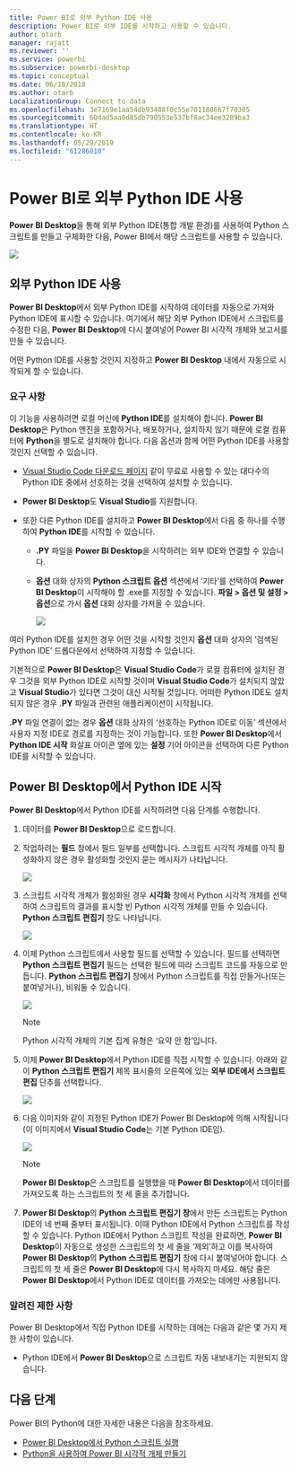 ```yaml
---
title: Power BI로 외부 Python IDE 사용
description: Power BI로 외부 IDE를 시작하고 사용할 수 있습니다.
author: otarb
manager: rajatt
ms.reviewer: ''
ms.service: powerbi
ms.subservice: powerbi-desktop
ms.topic: conceptual
ms.date: 06/18/2018
ms.author: otarb
LocalizationGroup: Connect to data
ms.openlocfilehash: 3e7169e1aa54db93488f0c55e701188667f70305
ms.sourcegitcommit: 60dad5aa0d85db790553e537bf8ac34ee3289ba3
ms.translationtype: HT
ms.contentlocale: ko-KR
ms.lasthandoff: 05/29/2019
ms.locfileid: "61286010"
---
```

# <a name="use-an-external-python-ide-with-power-bi"></a>Power BI로 외부 Python IDE 사용
**Power BI Desktop**을 통해 외부 Python IDE(통합 개발 환경)를 사용하여 Python 스크립트를 만들고 구체화한 다음, Power BI에서 해당 스크립트를 사용할 수 있습니다.

![](media/desktop-python-ide/python-ide-1.png)

## <a name="enable-an-external-python-ide"></a>외부 Python IDE 사용
**Power BI Desktop**에서 외부 Python IDE를 시작하여 데이터를 자동으로 가져와 Python IDE에 표시할 수 있습니다. 여기에서 해당 외부 Python IDE에서 스크립트를 수정한 다음, **Power BI Desktop**에 다시 붙여넣어 Power BI 시각적 개체와 보고서를 만들 수 있습니다.

어떤 Python IDE를 사용할 것인지 지정하고 **Power BI Desktop** 내에서 자동으로 시작되게 할 수 있습니다.

### <a name="requirements"></a>요구 사항
이 기능을 사용하려면 로컬 머신에 **Python IDE**를 설치해야 합니다. **Power BI Desktop**은 Python 엔진을 포함하거나, 배포하거나, 설치하지 않기 때문에 로컬 컴퓨터에 **Python**을 별도로 설치해야 합니다. 다음 옵션과 함께 어떤 Python IDE를 사용할 것인지 선택할 수 있습니다.

* [Visual Studio Code 다운로드 페이지](https://code.visualstudio.com/download/) 같이 무료로 사용할 수 있는 대다수의 Python IDE 중에서 선호하는 것을 선택하여 설치할 수 있습니다.
* **Power BI Desktop**도 **Visual Studio**를 지원합니다.
* 또한 다른 Python IDE를 설치하고 **Power BI Desktop**에서 다음 중 하나를 수행하여 **Python IDE**를 시작할 수 있습니다.
  
  * **.PY** 파일을 **Power BI Desktop**을 시작하려는 외부 IDE와 연결할 수 있습니다.
  * **옵션** 대화 상자의 **Python 스크립트 옵션** 섹션에서 ‘기타’를 선택하여 **Power BI Desktop**이 시작해야 할 .exe를 지정할 수 있습니다.  **파일 > 옵션 및 설정 > 옵션**으로 가서 **옵션** 대화 상자를 가져올 수 있습니다.
    
    ![](media/desktop-python-ide/python-ide-2.png)

여러 Python IDE를 설치한 경우 어떤 것을 시작할 것인지 **옵션** 대화 상자의 ‘검색된 Python IDE’ 드롭다운에서 선택하여 지정할 수 있습니다. 

기본적으로 **Power BI Desktop**은 **Visual Studio Code**가 로컬 컴퓨터에 설치된 경우 그것을 외부 Python IDE로 시작할 것이며 **Visual Studio Code**가 설치되지 않았고 **Visual Studio**가 있다면 그것이 대신 시작될 것입니다. 어떠한 Python IDE도 설치되지 않은 경우 **.PY** 파일과 관련된 애플리케이션이 시작됩니다.

**.PY** 파일 연결이 없는 경우 **옵션** 대화 상자의 ‘선호하는 Python IDE로 이동’ 섹션에서 사용자 지정 IDE로 경로를 지정하는 것이 가능합니다.  또한 **Power BI Desktop**에서 **Python IDE 시작** 화살표 아이콘 옆에 있는 **설정** 기어 아이콘을 선택하여 다른 Python IDE를 시작할 수 있습니다.

## <a name="launch-a-python-ide-from-power-bi-desktop"></a>Power BI Desktop에서 Python IDE 시작
**Power BI Desktop**에서 Python IDE를 시작하려면 다음 단계를 수행합니다.

1. 데이터를 **Power BI Desktop**으로 로드합니다.
2. 작업하려는 **필드** 창에서 필드 일부를 선택합니다. 스크립트 시각적 개체를 아직 활성화하지 않은 경우 활성화할 것인지 묻는 메시지가 나타납니다.
   
   ![](media/desktop-python-ide/python-ide-3.png)
3. 스크립트 시각적 개체가 활성화된 경우 **시각화** 창에서 Python 시각적 개체를 선택하여 스크립트의 결과를 표시할 빈 Python 시각적 개체를 만들 수 있습니다. **Python 스크립트 편집기** 창도 나타납니다.
   
   ![](media/desktop-python-ide/python-ide-4.png)
4. 이제 Python 스크립트에서 사용할 필드를 선택할 수 있습니다. 필드를 선택하면 **Python 스크립트 편집기** 필드는 선택한 필드에 따라 스크립트 코드를 자동으로 만듭니다. **Python 스크립트 편집기** 창에서 Python 스크립트를 직접 만들거나(또는 붙여넣거나), 비워둘 수 있습니다.
   
   ![](media/desktop-python-ide/python-ide-5.png)
   
   > [!NOTE]
   > Python 시각적 개체의 기본 집계 유형은 ‘요약 안 함’입니다. 
   > 
   > 
5. 이제 **Power BI Desktop**에서 Python IDE를 직접 시작할 수 있습니다. 아래와 같이 **Python 스크립트 편집기** 제목 표시줄의 오른쪽에 있는 **외부 IDE에서 스크립트 편집** 단추를 선택합니다.
   
   ![](media/desktop-python-ide/python-ide-6.png)
6. 다음 이미지와 같이 지정된 Python IDE가 Power BI Desktop에 의해 시작됩니다(이 이미지에서 **Visual Studio Code**는 기본 Python IDE임).
   
   ![](media/desktop-python-ide/python-ide-7.png)
   
   > [!NOTE]
   > **Power BI Desktop**은 스크립트를 실행했을 때 **Power BI Desktop**에서 데이터를 가져오도록 하는 스크립트의 첫 세 줄을 추가합니다.
   > 
   > 
7. **Power BI Desktop**의 **Python 스크립트 편집기 창**에서 만든 스크립트는 Python IDE의 네 번째 줄부터 표시됩니다. 이때 Python IDE에서 Python 스크립트를 작성할 수 있습니다. Python IDE에서 Python 스크립트 작성을 완료하면, **Power BI Desktop**이 자동으로 생성한 스크립트의 첫 세 줄을 ‘제외’하고 이를 복사하여 **Power BI Desktop**의 **Python 스크립트 편집기** 창에 다시 붙여넣어야 합니다.  스크립트의 첫 세 줄은 **Power BI Desktop**에 다시 복사하지 마세요. 해당 줄은 **Power BI Desktop**에서 Python IDE로 데이터를 가져오는 데에만 사용됩니다.

### <a name="known-limitations"></a>알려진 제한 사항
Power BI Desktop에서 직접 Python IDE를 시작하는 데에는 다음과 같은 몇 가지 제한 사항이 있습니다.

* Python IDE에서 **Power BI Desktop**으로 스크립트 자동 내보내기는 지원되지 않습니다.

## <a name="next-steps"></a>다음 단계
Power BI의 Python에 대한 자세한 내용은 다음을 참조하세요.

* [Power BI Desktop에서 Python 스크립트 실행](desktop-python-scripts.md)
* [Python을 사용하여 Power BI 시각적 개체 만들기](desktop-python-visuals.md)

